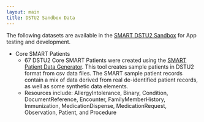 ```yaml
---
layout: main
title: DSTU2 Sandbox Data
---
```


The following datasets are available in the [SMART DSTU2 Sandbox](https://sandbox.smarthealthit.org) for App testing and development.
 
* Core SMART Patients 
  * 67 DSTU2 Core SMART Patients were created using the [SMART Patient Data Generator](https://github.com/smart-on-fhir/sample-patients). This tool creates sample patients in DSTU2 format from csv data files. The SMART sample patient records contain a mix of data derived from real de-identified patient records, as well as some synthetic data elements. 
  * Resources include: AllergyIntolerance, Binary, Condition, DocumentReference, Encounter, FamilyMemberHistory, Immunization, MedicationDispense, MedicationRequest, Observation, Patient, and Procedure
